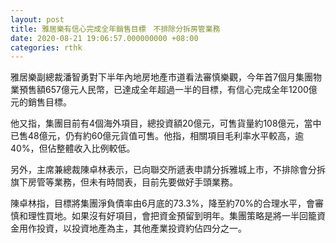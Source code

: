 ```yaml
---
layout: post
title: 雅居樂有信心完成全年銷售目標　不排除分拆房管業務
date: 2020-08-21 19:06:57.000000000 +08:00
categories: rthk
---
```


雅居樂副總裁潘智勇對下半年內地房地產市道看法審慎樂觀，今年首7個月集團物業預售額657億元人民幣，已達成全年超過一半的目標，有信心完成全年1200億元的銷售目標。

他又指，集團目前有4個海外項目，總投資額20億元，可售貨量約108億元，當中已售48億元，仍有約60億元貨值可售。他指，相關項目毛利率水平較高，逾40%，但佔整體收入比例較低。

另外，主席兼總裁陳卓林表示，已向聯交所遞表申請分拆雅城上市，不排除會分拆旗下房管等業務，但未有時間表，目前先要做好手頭業務。

陳卓林指，目標將集團淨負債率由6月底的73.3%，降至約70%的合理水平，會審慎和理性買地。如果沒有好項目，會把資金預留到明年。集團策略是將一半回籠資金用作投資，以投資地產為主，其他產業投資約佔四分之一。
